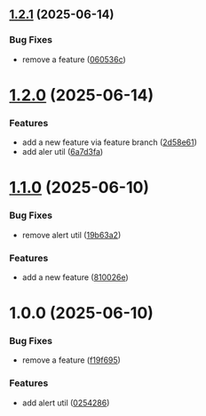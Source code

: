 ## [1.2.1](https://github.com/LiubavaL/semantic-release-test/compare/v1.2.0...v1.2.1) (2025-06-14)


### Bug Fixes

* remove a feature ([060536c](https://github.com/LiubavaL/semantic-release-test/commit/060536cd99fe8db0e0bd48cff22b0d26de902e3e))

# [1.2.0](https://github.com/LiubavaL/semantic-release-test/compare/v1.1.0...v1.2.0) (2025-06-14)


### Features

* add a new feature via feature branch ([2d58e61](https://github.com/LiubavaL/semantic-release-test/commit/2d58e61e80e43296421157f9852a8bae9dd91193))
* add aler util ([6a7d3fa](https://github.com/LiubavaL/semantic-release-test/commit/6a7d3fa529a4b1f59e1c0b1384d86e5dd91cb618))

# [1.1.0](https://github.com/LiubavaL/semantic-release-test/compare/v1.0.0...v1.1.0) (2025-06-10)


### Bug Fixes

* remove alert util ([19b63a2](https://github.com/LiubavaL/semantic-release-test/commit/19b63a27996cc659d8a456957fda9c25b15177fe))


### Features

* add a new feature ([810026e](https://github.com/LiubavaL/semantic-release-test/commit/810026e6ba3fff70d9232da9409b6dc89cb792c2))

# 1.0.0 (2025-06-10)


### Bug Fixes

* remove a feature ([f19f695](https://github.com/LiubavaL/semantic-release-test/commit/f19f6950a61ea184c6887a5804aeb3b28d03625a))


### Features

* add alert util ([0254286](https://github.com/LiubavaL/semantic-release-test/commit/02542865350bfc12e10488866f02e1cad18748df))
